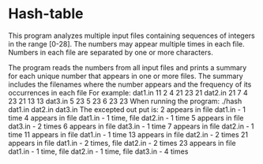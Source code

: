 # Hash-table
This program analyzes multiple input files containing sequences of integers in the range [0-28]. The numbers may appear multiple times in each file. Numbers in each file are separated by one or more characters.

The program reads the numbers from all input files and prints a summary for each unique number that appears in one or more files. The summary includes the filenames where the number appears and the frequency of its occurrences in each file
For example:
dat1.in 11 2 4 21 23 21 
dat2.in 21 7 4 23 21 13 13 
dat3.in 5 23 5 23 6 23 23
When running the program: ./hash dat1.in dat2.in dat3.in
The excepted out put is: 
2 appears in file dat1.in - 1 time
4 appears in file dat1.in - 1 time, file dat2.in - 1 time
5 appears in file dat3.in - 2 times
6 appears in file dat3.in - 1 time
7 appears in file dat2.in - 1 time
11 appears in file dat1.in - 1 time
13 appears in file dat2.in - 2 times
21 appears in file dat1.in - 2 times, file dat2.in - 2 times
23 appears in file dat1.in - 1 time, file dat2.in - 1 time, file dat3.in - 4 times 

